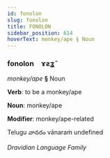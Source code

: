 ```yaml
---
id: fonolon
slug: fonolon
title: FONOLON
sidebar_position: 614
hoverText: monkey/ape § Noun
---
```


### fonolon&emsp;<span kind="abugida">ɤƨʓ̃</span>

*monkey/ape* **§** Noun

**Verb**: to be a monkey/ape

**Noun**: monkey/ape

**Modifier**: monkey/ape-related

Telugu వానరం vānaraṁ undefined

*Dravidian Language Family*